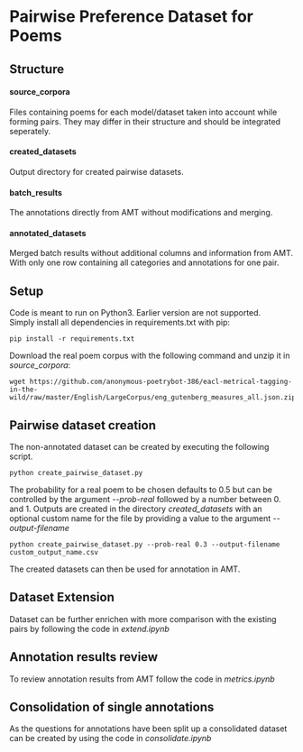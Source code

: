 # Pairwise Preference Dataset for Poems
## Structure

#### source_corpora
Files containing poems for each model/dataset taken into account while forming pairs. They may differ in their structure and should be integrated seperately.
#### created_datasets
Output directory for created pairwise datasets.

#### batch_results
The annotations directly from AMT without modifications and merging.

#### annotated_datasets
Merged batch results without additional columns and information from AMT. With only one row containing all categories and annotations for one pair.

## Setup
Code is meant to run on Python3. Earlier version are not supported.<br>
Simply install all dependencies in requirements.txt with pip:
```
pip install -r requirements.txt
```
Download the real poem corpus with the following command and unzip it in *source_corpora*:
```shell
wget https://github.com/anonymous-poetrybot-386/eacl-metrical-tagging-in-the-wild/raw/master/English/LargeCorpus/eng_gutenberg_measures_all.json.zip
```
## Pairwise dataset creation
The non-annotated dataset can be created by executing the following script.
```
python create_pairwise_dataset.py
```
The probability for a real poem to be chosen defaults to 0.5 but can be controlled by the argument *--prob-real* followed by a number between 0. and 1. Outputs are created in the directory *created_datasets*  with an optional custom name for the file by providing a value to the argument *--output-filename*
```
python create_pairwise_dataset.py --prob-real 0.3 --output-filename custom_output_name.csv
```

The created datasets can then be used for annotation in AMT.

## Dataset Extension
Dataset can be further enrichen with more comparison with the existing pairs by following the code in *extend.ipynb*

## Annotation results review
To review annotation results from AMT follow the code in *metrics.ipynb*

## Consolidation of single annotations
As the questions for annotations have been split up a consolidated dataset can be created by using the code in *consolidate.ipynb*
